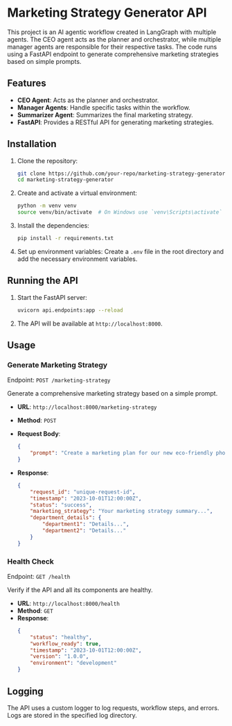 # Marketing Strategy Generator API

This project is an AI agentic workflow created in LangGraph with multiple agents. The CEO agent acts as the planner and orchestrator, while multiple manager agents are responsible for their respective tasks. The code runs using a FastAPI endpoint to generate comprehensive marketing strategies based on simple prompts.

## Features

- **CEO Agent**: Acts as the planner and orchestrator.
- **Manager Agents**: Handle specific tasks within the workflow.
- **Summarizer Agent**: Summarizes the final marketing strategy.
- **FastAPI**: Provides a RESTful API for generating marketing strategies.

## Installation

1. Clone the repository:
    ```bash
    git clone https://github.com/your-repo/marketing-strategy-generator.git
    cd marketing-strategy-generator
    ```

2. Create and activate a virtual environment:
    ```bash
    python -m venv venv
    source venv/bin/activate  # On Windows use `venv\Scripts\activate`
    ```

3. Install the dependencies:
    ```bash
    pip install -r requirements.txt
    ```

4. Set up environment variables:
    Create a `.env` file in the root directory and add the necessary environment variables.

## Running the API

1. Start the FastAPI server:
    ```bash
    uvicorn api.endpoints:app --reload
    ```

2. The API will be available at `http://localhost:8000`.

## Usage

### Generate Marketing Strategy

Endpoint: `POST /marketing-strategy`

Generate a comprehensive marketing strategy based on a simple prompt.

- **URL**: `http://localhost:8000/marketing-strategy`
- **Method**: `POST`
- **Request Body**:
    ```json
    {
        "prompt": "Create a marketing plan for our new eco-friendly phone case company"
    }
    ```

- **Response**:
    ```json
    {
        "request_id": "unique-request-id",
        "timestamp": "2023-10-01T12:00:00Z",
        "status": "success",
        "marketing_strategy": "Your marketing strategy summary...",
        "department_details": {
            "department1": "Details...",
            "department2": "Details..."
        }
    }
    ```

### Health Check

Endpoint: `GET /health`

Verify if the API and all its components are healthy.

- **URL**: `http://localhost:8000/health`
- **Method**: `GET`
- **Response**:
    ```json
    {
        "status": "healthy",
        "workflow_ready": true,
        "timestamp": "2023-10-01T12:00:00Z",
        "version": "1.0.0",
        "environment": "development"
    }
    ```

## Logging

The API uses a custom logger to log requests, workflow steps, and errors. Logs are stored in the specified log directory.
